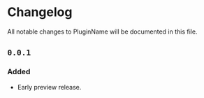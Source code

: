# Changelog

All notable changes to PluginName will be documented in this file.

## `0.0.1`
### Added
- Early preview release.
